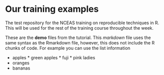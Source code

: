 # Our training examples
The test repository for the NCEAS training on reproducible techniques in R. This will be used for the rest of the training course throughout the week. 

These are the **demo** files from the tutorial. 
This *markdown* file uses the same syntax as the Rmarkdown file, however, this does not include the R chunks of code. 
For example you can use the list information

* apples
      * green apples
      * fuji
      * pink ladies
* oranges
* bananas
